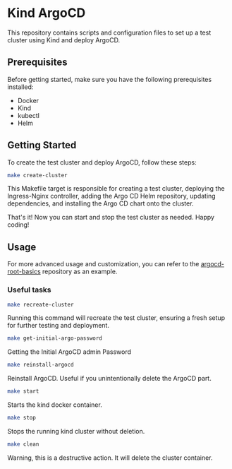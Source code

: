 # Kind ArgoCD

This repository contains scripts and configuration files to set up a test cluster using Kind and deploy ArgoCD.

## Prerequisites

Before getting started, make sure you have the following prerequisites installed:

- Docker
- Kind
- kubectl
- Helm

## Getting Started

To create the test cluster and deploy ArgoCD, follow these steps:

```bash
make create-cluster
```

This Makefile target is responsible for creating a test cluster, deploying the Ingress-Nginx controller, adding the Argo CD Helm repository, updating dependencies, and installing the Argo CD chart onto the cluster.

That's it! Now you can start and stop the test cluster as needed. Happy coding!

## Usage

For more advanced usage and customization, you can refer to the [argocd-root-basics](https://github.com/mazelab/argocd-root-basics.git) repository as an example.

### Useful tasks

```bash
make recreate-cluster
```

Running this command will recreate the test cluster, ensuring a fresh setup for further testing and deployment.

```bash
make get-initial-argo-password
```

Getting the Initial ArgoCD admin Password

```bash
make reinstall-argocd
```

Reinstall ArgoCD. Useful if you unintentionally delete the ArgoCD part.

```bash
make start
```

Starts the kind docker container.

```bash
make stop
```

Stops the running kind cluster without deletion.

```bash
make clean
````

Warning, this is a destructive action. It will delete the cluster container.
